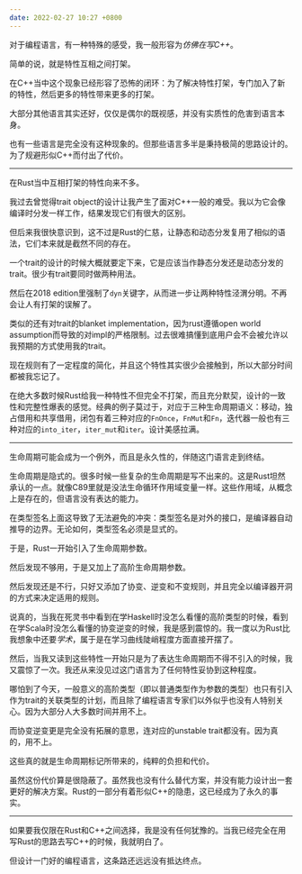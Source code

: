 ```yaml
---
date: 2022-02-27 10:27 +0800
---
```

<!-- more -->
对于编程语言，有一种特殊的感受，我一般形容为*仿佛在写C++*。

简单的说，就是特性互相之间打架。

在C++当中这个现象已经形容了恐怖的闭环：为了解决特性打架，专门加入了新的特性，然后更多的特性带来更多的打架。

大部分其他语言其实还好，仅仅是偶尔的既视感，并没有实质性的危害到语言本身。

也有一些语言是完全没有这种现象的。但那些语言多半是秉持极简的思路设计的。为了规避形似C++而付出了代价。

----

在Rust当中互相打架的特性向来不多。

我过去曾觉得trait object的设计让我产生了面对C++一般的难受。我以为它会像编译时分发一样工作，结果发现它们有很大的区别。

但后来我很快意识到，这不过是Rust的仁慈，让静态和动态分发复用了相似的语法，它们本来就是截然不同的存在。

一个trait的设计的时候大概就要定下来，它是应该当作静态分发还是动态分发的trait。很少有trait要同时做两种用法。

然后在2018 edition里强制了`dyn`关键字，从而进一步让两种特性泾渭分明。不再会让人有打架的误解了。

类似的还有对trait的blanket implementation，因为rust遵循open world assumption而导致的对impl的严格限制。过去很难搞懂到底用户会不会被允许以我预期的方式使用我的trait。

现在规则有了一定程度的简化，并且这个特性其实很少会接触到，所以大部分时间都被我忘记了。

在绝大多数时候Rust给我一种特性不但完全不打架，而且充分默契，设计的一致性和完整性爆表的感觉。经典的例子莫过于，对应于三种生命周期语义：移动，独占借用和共享借用，闭包有着三种对应的`FnOnce`，`FnMut`和`Fn`，迭代器一般也有三种对应的`into_iter`，`iter_mut`和`iter`。设计美感拉满。

----

生命周期可能会成为一个例外，而且是永久性的，伴随这门语言走到终结。

生命周期是隐式的。很多时候一些复杂的生命周期是写不出来的。这是Rust坦然承认的一点。就像C89里就是没法生命循环作用域变量一样。这些作用域，从概念上是存在的，但语言没有表达的能力。

在类型签名上面这导致了无法避免的冲突：类型签名是对外的接口，是编译器自动推导的边界。无论如何，类型签名必须是显式的。

于是，Rust一开始引入了生命周期参数。

然后发现不够用，于是又加上了高阶生命周期参数。

然后发现还是不行，只好又添加了协变、逆变和不变规则，并且完全以编译器开洞的方式来决定适用的规则。

说真的，当我在死灵书中看到在学Haskell时没怎么看懂的高阶类型的时候，看到在学Scala时没怎么看懂的协变逆变的时候，我是感到震惊的。我一度以为Rust比我想象中还要*学术*，属于是在学习曲线陡峭程度方面直接开摆了。

然后，当我又读到这些特性一开始只是为了表达生命周期而不得不引入的时候，我又震惊了一次。我还从来没见过这门语言为了任何特性妥协到这种程度。

哪怕到了今天，一般意义的高阶类型（即以普通类型作为参数的类型）也只有引入作为trait的关联类型的计划，而且除了编程语言专家们以外似乎也没有人特别关心。因为大部分人大多数时间并用不上。

而协变逆变更是完全没有拓展的意思，连对应的unstable trait都没有。因为真的，用不上。

这些真的就是生命周期标记所带来的，纯粹的负担和代价。

虽然这份代价算是很隐蔽了。虽然我也没有什么替代方案，并没有能力设计出一套更好的解决方案。Rust的一部分有着形似C++的隐患，这已经成为了永久的事实。

----

如果要我仅限在Rust和C++之间选择，我是没有任何犹豫的。当我已经完全在用写Rust的思路去写C++的时候，我就明白了。

但设计一门好的编程语言，这条路还远远没有抵达终点。
